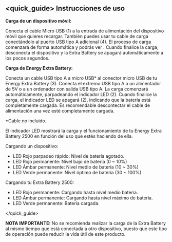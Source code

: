 
## <quick_guide> Instrucciones de uso

**Carga de un dispositivo móvil:**


Conecta el cable Micro USB (1) a la entrada de alimentación del dispositivo móvil que quieres recargar. También puedes usar tu cable de carga conectándolo al puerto USB tipo A adicional (4). El proceso de carga comenzará de forma automática y podrás ver . Cuando finalice la carga, desconecta el dispositivo y la Extra Battery se apagará automáticamente a los pocos segundos.


**Carga de Energy Extra Battery:**

Conecta un cable USB tipo A a micro USB* al conector micro USB de tu Energy Extra Battery (3). Conecta el extremo USB tipo A a un alimentador de 5V o a un ordenador con salida USB tipo A. La carga comenzará automáticamente, parpadeando el indicador LED (2). Cuando finalice la carga, el indicador LED se apagará (2), indicando que la batería está completamente cargada. Es recomendable descontectar el cable de alimentación una vez esté completamente cargada.

*Cable no incluido.

El indicador LED mostrará la carga y el funcionamiento de tu Energy Extra Battery 2500 en función del uso que estés haciendo de ella.

Cargando un dispositivo:
- LED Rojo parpadeo rápido: Nivel de batería agotado.
- LED Rojo permanente: Nivel bajo de batería (0 ~ 10%)
- LED Ámbar permanente: Nivel medio de batería (10 ~ 30%)
- LED Verde permanente: Nivel óptimo de batería (30 ~ 100%)

Cargando tu Extra Battery 2500:
- LED Rojo permanente: Cargando hasta nivel medio batería.
- LED Ámbar permanente: Cargando hasta nivel máximo de batería.
- LED Verde permanente: Batería cargada.

</quick_guide>

**NOTA IMPORTANTE:**
No se recomienda realizar la carga de la Extra Battery al mismo tiempo que está conectada a otro dispositivo, puesto que este tipo de operación puede reducir la vida útil de este producto.




